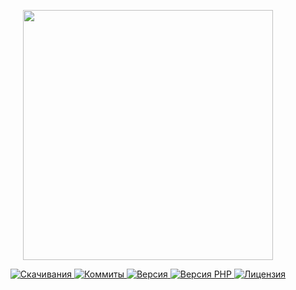 <p align="center"><a href="https://www.localzet.com" target="_blank">
  <img src="https://static.localzet.com/full-localzet2.png" width="400">
</a></p>

<p align="center">
  <a href="https://packagist.org/packages/localzet/vpn">
  <img src="https://img.shields.io/packagist/dt/localzet/vpn?label=%D0%A1%D0%BA%D0%B0%D1%87%D0%B8%D0%B2%D0%B0%D0%BD%D0%B8%D1%8F" alt="Скачивания">
</a>
  <a href="https://github.com/localzet/VPN">
  <img src="https://img.shields.io/github/commit-activity/t/localzet/VPN?label=%D0%9A%D0%BE%D0%BC%D0%BC%D0%B8%D1%82%D1%8B" alt="Коммиты">
</a>
  <a href="https://packagist.org/packages/localzet/vpn">
  <img src="https://img.shields.io/packagist/v/localzet/vpn?label=%D0%92%D0%B5%D1%80%D1%81%D0%B8%D1%8F" alt="Версия">
</a>
  <a href="https://packagist.org/packages/localzet/vpn">
  <img src="https://img.shields.io/packagist/dependency-v/localzet/vpn/php?label=PHP" alt="Версия PHP">
</a>
  <a href="https://github.com/localzet/VPN">
  <img src="https://img.shields.io/github/license/localzet/VPN?label=%D0%9B%D0%B8%D1%86%D0%B5%D0%BD%D0%B7%D0%B8%D1%8F" alt="Лицензия">
</a>
</p>
